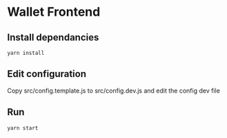 # Wallet Frontend


## Install dependancies

```
yarn install
```

## Edit configuration

Copy src/config.template.js to src/config.dev.js and edit the config dev file
## Run

```
yarn start
```
